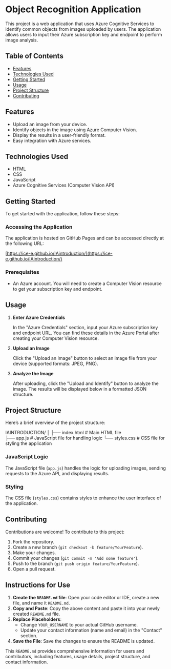 # Object Recognition Application

This project is a web application that uses Azure Cognitive Services to identify common objects from images uploaded by users. The application allows users to input their Azure subscription key and endpoint to perform image analysis.

## Table of Contents

- [Features](#features)
- [Technologies Used](#technologies-used)
- [Getting Started](#getting-started)
- [Usage](#usage)
- [Project Structure](#project-structure)
- [Contributing](#contributing)

## Features

- Upload an image from your device.
- Identify objects in the image using Azure Computer Vision.
- Display the results in a user-friendly format.
- Easy integration with Azure services.

## Technologies Used

- HTML
- CSS
- JavaScript
- Azure Cognitive Services (Computer Vision API)

## Getting Started

To get started with the application, follow these steps:

### Accessing the Application

The application is hosted on GitHub Pages and can be accessed directly at the following URL:

[https://ice-e.github.io/IAintroduction/](https://ice-e.github.io/IAintroduction/)

### Prerequisites

- An Azure account. You will need to create a Computer Vision resource to get your subscription key and endpoint.

## Usage

1. **Enter Azure Credentials**

   In the "Azure Credentials" section, input your Azure subscription key and endpoint URL. You can find these details in the Azure Portal after creating your Computer Vision resource.

2. **Upload an Image**

   Click the "Upload an Image" button to select an image file from your device (supported formats: JPEG, PNG).

3. **Analyze the Image**

   After uploading, click the "Upload and Identify" button to analyze the image. The results will be displayed below in a formatted JSON structure.

## Project Structure

Here’s a brief overview of the project structure:

IAINTRODUCTION/ 
        │
        ├── index.html # Main HTML file     
        ├── app.js # JavaScript file for handling logic 
        └── styles.css # CSS file for styling the application


### JavaScript Logic

The JavaScript file (`app.js`) handles the logic for uploading images, sending requests to the Azure API, and displaying results.

### Styling

The CSS file (`styles.css`) contains styles to enhance the user interface of the application.

## Contributing

Contributions are welcome! To contribute to this project:

1. Fork the repository.
2. Create a new branch (`git checkout -b feature/YourFeature`).
3. Make your changes.
4. Commit your changes (`git commit -m 'Add some feature'`).
5. Push to the branch (`git push origin feature/YourFeature`).
6. Open a pull request.

## Instructions for Use

1. **Create the `README.md` file**: Open your code editor or IDE, create a new file, and name it `README.md`.
2. **Copy and Paste**: Copy the above content and paste it into your newly created `README.md` file.
3. **Replace Placeholders**: 
   - Change `YOUR_USERNAME` to your actual GitHub username.
   - Update your contact information (name and email) in the "Contact" section.
4. **Save the File**: Save the changes to ensure the README is updated.

This `README.md` provides comprehensive information for users and contributors, including features, usage details, project structure, and contact information.
